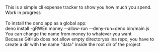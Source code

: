 This is a simple cli expense tracker to show you how much you spend.<br>
Work in progress<br>
<br>
To install the deno app as a global app:<br>
deno install -gRWEn money --allow-run --deny-run=deno bin/main.js<br>
You can change the name from money to whatever you want<br>
Because GitHub does not allow empty directoryes ina repo, you have to create a dir with the name "data" inside the root dir of the project
<br>
